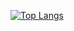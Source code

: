 [![Top Langs](https://github-readme-stats.vercel.app/api/top-langs/?username=Cereal-Killa)](https://github.com/Cereal-Killa/)
